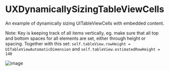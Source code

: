 # UXDynamicallySizingTableViewCells
An example of dynamically sizing UITableViewCells with embedded content. 

Note: Key is keeping track of all items vertically, eg. make sure that all top and bottom spaces for all elements are set, either through height or spacing. Together with this set:
`self.tableView.rowHeight = UITableViewAutomaticDimension` and `self.tableView.estimatedRowHeight = 140`

![image](https://cloud.githubusercontent.com/assets/55974/19767831/f3e05674-9c54-11e6-8970-cf0593ee8bf6.png)
